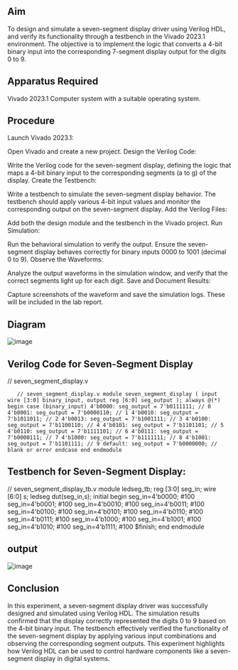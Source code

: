 ## Aim
To design and simulate a seven-segment display driver using Verilog HDL, and verify its functionality through a testbench in the Vivado 2023.1 environment. The objective is to implement the logic that converts a 4-bit binary input into the corresponding 7-segment display output for the digits 0 to 9.

## Apparatus Required
Vivado 2023.1
Computer system with a suitable operating system.

## Procedure

Launch Vivado 2023.1:

Open Vivado and create a new project.
Design the Verilog Code:

Write the Verilog code for the seven-segment display, defining the logic that maps a 4-bit binary input to the corresponding segments (a to g) of the display.
Create the Testbench:

Write a testbench to simulate the seven-segment display behavior. The testbench should apply various 4-bit input values and monitor the corresponding output on the seven-segment display.
Add the Verilog Files:

Add both the design module and the testbench in the Vivado project.
Run Simulation:

Run the behavioral simulation to verify the output. Ensure the seven-segment display behaves correctly for binary inputs 0000 to 1001 (decimal 0 to 9).
Observe the Waveforms:

Analyze the output waveforms in the simulation window, and verify that the correct segments light up for each digit.
Save and Document Results:

Capture screenshots of the waveform and save the simulation logs. These will be included in the lab report.

## Diagram
![image](https://github.com/user-attachments/assets/d7ecb419-906e-4e3b-9b82-f86ced4f364a)


## Verilog Code for Seven-Segment Display

// seven_segment_display.v

       // seven_segment_display.v module seven_segment_display ( input wire [3:0] binary_input, output reg [6:0] seg_output ); always @(*) begin case (binary_input) 4'b0000: seg_output = 7'b0111111; // 0 4'b0001: seg_output = 7'b0000110; // 1 4'b0010: seg_output = 7'b1011011; // 2 4'b0013: seg_output = 7'b1001111; // 3 4'b0100: seg_output = 7'b1100110; // 4 4'b0101: seg_output = 7'b1101101; // 5 4'b0110: seg_output = 7'b1111101; // 6 4'b0111: seg_output = 7'b0000111; // 7 4'b1000: seg_output = 7'b1111111; // 8 4'b1001: seg_output = 7'b1101111; // 9 default: seg_output = 7'b0000000; // blank or error endcase end endmodule


## Testbench for Seven-Segment Display:

// seven_segment_display_tb.v
module ledseg_tb; reg [3:0] seg_in; wire [6:0] s; ledseg dut(seg_in,s); initial begin seg_in=4'b0000; #100 seg_in=4'b0001; #100 seg_in=4'b0010; #100 seg_in=4'b0011; #100 seg_in=4'b0100; #100 seg_in=4'b0101; #100 seg_in=4'b0110; #100 seg_in=4'b0111; #100 seg_in=4'b1000; #100 seg_in=4'b1001; #100 seg_in=4'b1010; #100 seg_in=4'b1111; #100 $finish; end endmodule

## output

![image](https://github.com/user-attachments/assets/b58885a2-df97-40e5-8aed-937e3d400166)

   
        
## Conclusion
In this experiment, a seven-segment display driver was successfully designed and simulated using Verilog HDL. The simulation results confirmed that the display correctly represented the digits 0 to 9 based on the 4-bit binary input. The testbench effectively verified the functionality of the seven-segment display by applying various input combinations and observing the corresponding segment outputs. This experiment highlights how Verilog HDL can be used to control hardware components like a seven-segment display in digital systems.
